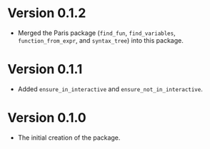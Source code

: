 # Version 0.1.2

  * Merged the Paris package (`find_fun`, `find_variables`, `function_from_expr`, and `syntax_tree`) into this package.

# Version 0.1.1

  * Added `ensure_in_interactive` and `ensure_not_in_interactive`.

# Version 0.1.0

  * The initial creation of the package.
